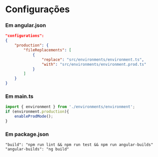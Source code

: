 # Configurações

### Em angular.json
```json title="Campo fileReplacements, para comando de build com --configuration production"
"configurations":
{ 
    "production": {
        "fileReplacements": [
            {
                "replace": "src/environments/environment.ts",
                "with": "src/environments/environment.prod.ts"
            }
        ]
    }
}
``` 

### Em main.ts
```typescript title="Import de arquivo de produção, já alterado devido build com --configuration production"
import { environment } from './environments/environment';
if (environment.production){
    enableProdMode();
}
```

### Em package.json
```terminal title="Section of scripts"
"build": "npm run lint && npm run test && npm run angular-builds"  
"angular-builds": "ng build"  
```
